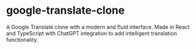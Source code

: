 # google-translate-clone
A Google Translate clone with a modern and fluid interface. Made in React and TypeScript with ChatGPT integration to add intelligent translation functionality.
